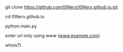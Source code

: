 git clone https://github.com/l0Nerx/l0Nerx.github.io.git

cd l0Nerx.github.io

python main.py

enter url only using www (www.example.com)

whois?)
